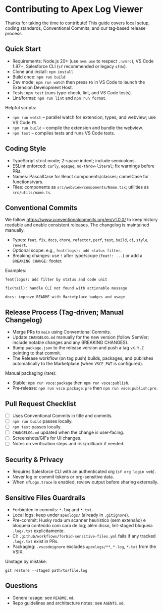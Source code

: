 # Contributing to Apex Log Viewer

Thanks for taking the time to contribute! This guide covers local setup, coding standards, Conventional Commits, and our tag‑based release process.

## Quick Start

- Requirements: Node.js 20+ (use `nvm use` to respect `.nvmrc`), VS Code 1.87+, Salesforce CLI (`sf` recommended or legacy `sfdx`).
- Clone and install: `npm install`
- Build once: `npm run build`
- Dev mode: `npm run watch` then press `F5` in VS Code to launch the Extension Development Host.
- Tests: `npm test` (runs type-check, lint, and VS Code tests).
- Lint/format: `npm run lint` and `npm run format`.

Helpful scripts:

- `npm run watch` – parallel watch for extension, types, and webview; use VS Code `F5`.
- `npm run build` – compile the extension and bundle the webview.
- `npm test` – compiles tests and runs VS Code tests.

## Coding Style

- TypeScript strict mode; 2-space indent; include semicolons.
- ESLint enforced: `curly`, `eqeqeq`, `no-throw-literal`; fix warnings before PRs.
- Names: PascalCase for React components/classes; camelCase for functions/vars.
- Files: components as `src/webview/components/Name.tsx`; utilities as `src/utils/name.ts`.

## Conventional Commits

We follow https://www.conventionalcommits.org/en/v1.0.0/ to keep history readable and enable consistent releases. The changelog is maintained manually.

- Types: `feat`, `fix`, `docs`, `chore`, `refactor`, `perf`, `test`, `build`, `ci`, `style`, `revert`.
- Optional scope: e.g., `feat(logs): add status filter`.
- Breaking changes: use `!` after type/scope (`feat!: ...`) or add a `BREAKING CHANGE:` footer.

Examples:

```
feat(logs): add filter by status and code unit

fix(tail): handle CLI not found with actionable message

docs: improve README with Marketplace badges and usage
```

## Release Process (Tag‑driven; Manual Changelog)

- Merge PRs to `main` using Conventional Commits.
- Update `CHANGELOG.md` manually for the new version (follow SemVer; include notable changes and any BREAKING CHANGES).
- Bump `package.json` to the release version and push a tag `vX.Y.Z` pointing to that commit.
- The Release workflow (on tag push) builds, packages, and publishes automatically to the Marketplace (when `VSCE_PAT` is configured).

Manual packaging (rare):

- Stable: `npm run vsce:package` then `npm run vsce:publish`.
- Pre‑release: `npm run vsce:package:pre` then `npm run vsce:publish:pre`.

## Pull Request Checklist

- [ ] Uses Conventional Commits in title and commits.
- [ ] `npm run build` passes locally.
- [ ] `npm test` passes locally.
- [ ] `CHANGELOG.md` updated when the change is user‑facing.
- [ ] Screenshots/GIFs for UI changes.
- [ ] Notes on verification steps and risk/rollback if needed.

## Security & Privacy

- Requires Salesforce CLI with an authenticated org (`sf org login web`).
- Never log or commit tokens or org-sensitive data.
- When `sfLogs.trace` is enabled, review output before sharing externally.

## Sensitive Files Guardrails

- Forbidden in commits: `*.log` and `*.txt`.
- Local logs: keep under `apexlogs/` (already in `.gitignore`).
- Pre-commit: Husky roda um scanner heurístico (sem extensão) e bloqueia conteúdo com cara de log; além disso, lint-staged bloqueia `.log/.txt` explicitamente.
- CI: `.github/workflows/forbid-sensitive-files.yml` fails if any tracked `.log/.txt` exist in PRs.
- Packaging: `.vscodeignore` excludes `apexlogs/**`, `*.log`, `*.txt` from the VSIX.

Unstage by mistake:

```
git restore --staged path/to/file.log
```

## Questions

- General usage: see `README.md`.
- Repo guidelines and architecture notes: see `AGENTS.md`.
